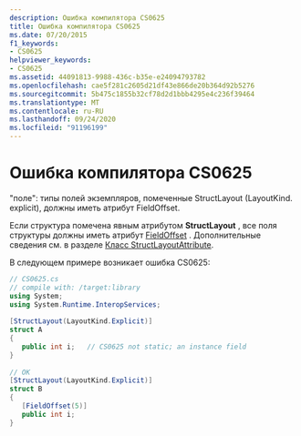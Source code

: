 ```yaml
---
description: Ошибка компилятора CS0625
title: Ошибка компилятора CS0625
ms.date: 07/20/2015
f1_keywords:
- CS0625
helpviewer_keywords:
- CS0625
ms.assetid: 44091813-9988-436c-b35e-e24094793782
ms.openlocfilehash: cae5f281c2605d21df43e866de20b364d92b5276
ms.sourcegitcommit: 5b475c1855b32cf78d2d1bbb4295e4c236f39464
ms.translationtype: MT
ms.contentlocale: ru-RU
ms.lasthandoff: 09/24/2020
ms.locfileid: "91196199"
---
```

# <a name="compiler-error-cs0625"></a>Ошибка компилятора CS0625

"поле": типы полей экземпляров, помеченные StructLayout (LayoutKind. explicit), должны иметь атрибут FieldOffset.
  
Если структура помечена явным атрибутом **StructLayout** , все поля структуры должны иметь атрибут [FieldOffset](xref:System.Runtime.InteropServices.FieldOffsetAttribute) . Дополнительные сведения см. в разделе [Класс StructLayoutAttribute](xref:System.Runtime.InteropServices.StructLayoutAttribute).

В следующем примере возникает ошибка CS0625:  
  
```csharp  
// CS0625.cs  
// compile with: /target:library  
using System;  
using System.Runtime.InteropServices;  
  
[StructLayout(LayoutKind.Explicit)]  
struct A  
{  
   public int i;   // CS0625 not static; an instance field  
}  
  
// OK  
[StructLayout(LayoutKind.Explicit)]  
struct B  
{  
   [FieldOffset(5)]  
   public int i;  
}  
```

